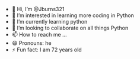 - 👋 Hi, I’m @Jburns321
- 👀 I’m interested in learning more coding in Python
- 🌱 I’m currently learning python
- 💞️ I’m looking to collaborate on all things Python
- 📫 How to reach me ...
- 😄 Pronouns: he
- ⚡ Fun fact: I am 72 years old 

<!---
Jburns321/Jburns321 is a ✨ special ✨ repository because its `README.md` (this file) appears on your GitHub profile.
You can click the Preview link to take a look at your changes.
--->
